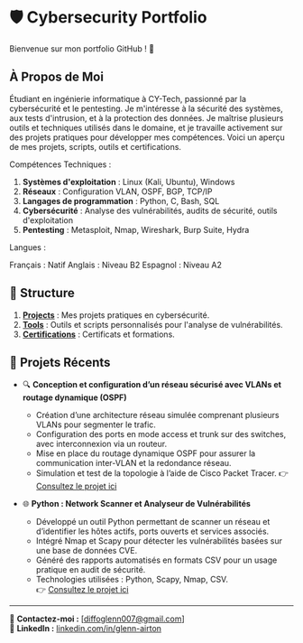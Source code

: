 # 🛡️ Cybersecurity Portfolio

Bienvenue sur mon portfolio GitHub ! 👋  
## À Propos de Moi
Étudiant en ingénierie informatique à CY-Tech, passionné par la cybersécurité et le pentesting. Je m'intéresse à la sécurité des systèmes, aux tests d'intrusion, et à la protection des données. Je maîtrise plusieurs outils et techniques utilisés dans le domaine, et je travaille activement sur des projets pratiques pour développer mes compétences. Voici un aperçu de mes projets, scripts, outils et certifications.

Compétences Techniques :

1. **Systèmes d'exploitation** : Linux (Kali, Ubuntu), Windows
2. **Réseaux** : Configuration VLAN, OSPF, BGP, TCP/IP
3. **Langages de programmation** : Python, C, Bash, SQL
4. **Cybersécurité** : Analyse des vulnérabilités, audits de sécurité, outils d'exploitation
5. **Pentesting** : Metasploit, Nmap, Wireshark, Burp Suite, Hydra

Langues :

Français : Natif
Anglais : Niveau B2
Espagnol : Niveau A2 


## 📂 Structure
1. **[Projects](Projects/)** : Mes projets pratiques en cybersécurité.
2. **[Tools](Tools/)** : Outils et scripts personnalisés pour l'analyse de vulnérabilités.
3. **[Certifications](Certifications/)** : Certificats et formations.


## 🚀 Projets Récents
- 🔍 **Conception et configuration d’un réseau sécurisé avec VLANs et routage dynamique (OSPF)**  
  - Création d’une architecture réseau simulée comprenant plusieurs VLANs pour segmenter le trafic.
  - Configuration des ports en mode access et trunk sur des switches, avec interconnexion via un routeur.
  - Mise en place du routage dynamique OSPF pour assurer la communication inter-VLAN et la redondance réseau.
  - Simulation et test de la topologie à l’aide de Cisco Packet Tracer.
  👉 [Consultez le projet ici](Projects/Network-Security/README.md)

- 🌐 **Python : Network Scanner et Analyseur de Vulnérabilités**  
   - Développé un outil Python permettant de scanner un réseau et d’identifier les hôtes actifs, ports ouverts et services associés.
   - Intégré Nmap et Scapy pour détecter les vulnérabilités basées sur une base de données CVE.
   - Généré des rapports automatisés en formats CSV pour un usage pratique en audit de sécurité.
   - Technologies utilisées : Python, Scapy, Nmap, CSV.  
  👉 [Consultez le projet ici](Projects/Web-Security/README.md)

---

📧 **Contactez-moi :** [diffoglenn007@gmail.com]  
🔗 **LinkedIn :** [linkedin.com/in/glenn-airton](https://linkedin.com/in/glenn-airton)  

